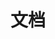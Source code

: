 ---
title: 文档
index: true
icon: lightbulb

breadcrumb: false
pageInfo: false
contributors: false
editLink: false
lastUpdated: false
prev: false
next: false
comment: false
footer: false

---